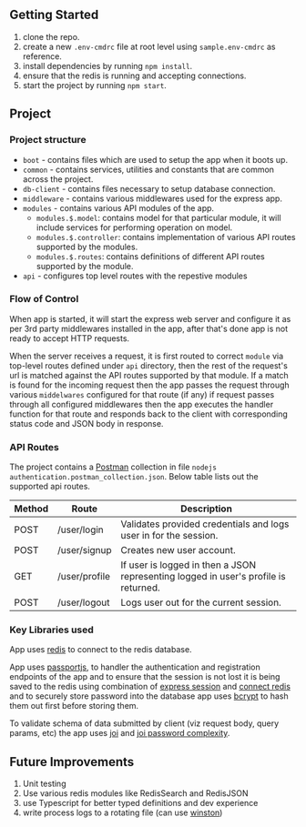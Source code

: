 ## Getting Started

1. clone the repo.
2. create a new `.env-cmdrc` file at root level using `sample.env-cmdrc` as reference.
3. install dependencies by running `npm install`.
4. ensure that the redis is running and accepting connections.
5. start the project by running `npm start`.

## Project
### Project structure
- `boot` - contains files which are used to setup the app when it boots up.
- `common` - contains services, utilities and constants that are common across the project.
- `db-client` - contains files necessary to setup database connection.
- `middleware` - contains various middlewares used for the express app.
- `modules` - contains various API modules of the app.
    - `modules.$.model`: contains model for that particular module, it will include services for performing operation on model.
    - `modules.$.controller`: contains implementation of various API routes supported by the modules.
    - `modules.$.routes`: contains definitions of different API routes supported by the module.
- `api` - configures top level routes with the repestive modules

### Flow of Control
When app is started, it will start the express web server and configure it as per 3rd party middlewares installed in the app, after that's done app is not ready to accept HTTP requests.

When the server receives a request, it is first routed to correct `module` via top-level routes defined under `api` directory, then the rest of the request's url is matched against the API routes supported by that module. If a match is found for the incoming request then the app passes the request through various `middelwares` configured for that route (if any) if request passes through all configured middlewares then the app executes the handler function for that route and responds back to the client with corresponding status code and JSON body in response. 

### API Routes
The project contains a [Postman](https://www.postman.com/) collection in file `nodejs authentication.postman_collection.json`. Below table lists out the supported api routes.

| Method | Route | Description |
| ------ | ------ | ------ |
| POST | /user/login | Validates provided credentials and logs user in for the session.
| POST | /user/signup | Creates new user account.
| GET | /user/profile | If user is logged in then a JSON representing logged in user's profile is returned.
| POST | /user/logout | Logs user out for the current session.

### Key Libraries used
App uses [redis](https://www.npmjs.com/package/redis) to connect to the redis database.

App uses [passportjs](passportjs.org), to handler the authentication and registration endpoints of the app and to ensure that the session is not lost it is being saved to the redis using combination of [express session](https://www.npmjs.com/package/express-session) and [connect redis](https://www.npmjs.com/package/connect-redis) and to securely store password into the database app uses [bcrypt](https://www.npmjs.com/package/bcrypt) to hash them out first before storing them.

To validate schema of data submitted by client (viz request body, query params, etc) the app uses [joi](https://joi.dev/api/?v=17.6.0) and [joi password complexity](https://www.npmjs.com/package/joi-password-complexity).

## Future Improvements
1. Unit testing
2. Use various redis modules like RedisSearch and RedisJSON
3. use Typescript for better typed definitions and dev experience
4. write process logs to a rotating file (can use [winston](https://www.npmjs.com/package/winston))